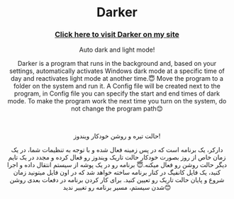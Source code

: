 <h1 align="center"> Darker </h1>
<h3 align="center"> <a href="https://loco81.ir/skills/Darker"> Click here to visit Darker on my site </a> </h3>
<p align="center"> Auto dark and light mode! </p>
<p align="center"> Darker is a program that runs in the background and, based on your settings, automatically activates Windows dark mode at a specific time of day and reactivates light mode at another time.😇 Move the program to a folder on the system and run it. A Config file will be created next to the program, in Config file you can specify the start and end times of dark mode. To make the program work the next time you turn on the system, do not change the program path😊 </p>
<br>
<p align="center"> حالت تیره و روشن خودکار ویندوز! </p>
<p align="center"> دارکر، یک برنامه است که در پس زمینه فعال شده و با توجه به تنظیمات شما، در یک زمان خاص از روز بصورت خودکار حالت تاریک ویندوز رو فعال کرده و مجدد در یک تایم دیگر حالت روشن رو فعال میکنه.😇 برنامه رو در یک پوشه از سیستم انتقال داده و اجرا کنید، یک فایل کانفیگ در کنار برنامه ساخته خواهد شد که در اون فایل میتونید زمان شروع و پایان حالت تاریک رو تعیین کنید. برای کار کردن برنامه در دفعات بعدی روشن شدن سیستم، مسیر برنامه رو تغییر ندید😊 </p>
